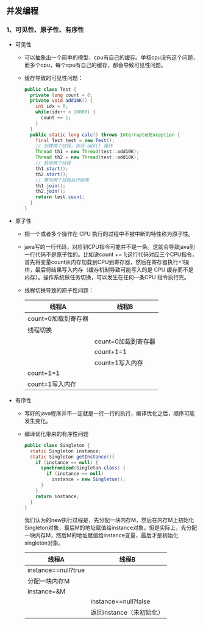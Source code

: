 ## 并发编程

### 1、可见性、原子性、有序性

- 可见性

  - 可以抽象出一个简单的模型，cpu有自己的缓存。单核cpu没有这个问题，而多个cpu，每个cpu有自己的缓存，都会导致可见性问题。

  - 缓存导致的可见性问题：

    ```java
    public class Test {
      private long count = 0;
      private void add10K() {
        int idx = 0;
        while(idx++ < 10000) {
          count += 1;
        }
      }
      public static long calc() throws InterruptedException {
        final Test test = new Test();
        // 创建两个线程，执行 add() 操作
        Thread th1 = new Thread(test::add10K);
        Thread th2 = new Thread(test::add10K);
        // 启动两个线程
        th1.start();
        th2.start();
        // 等待两个线程执行结束
        th1.join();
        th2.join();
        return test.count;
      }
    }
    ```

- 原子性

  - 把一个或者多个操作在 CPU 执行的过程中不被中断的特性称为原子性。

  - java写的一行代码，对应到CPU指令可能并不是一条。这就会导致java到一行代码不是原子性的。比如说count += 1;这行代码对应三个CPU指令，首先将变量count从内存加载到CPU到寄存器，然后在寄存器执行+1操作，最后将结果写入内存（缓存机制导致可能写入的是 CPU 缓存而不是内存）。操作系统做任务切换，可以发生在任何一条CPU 指令执行完。

  - 线程切换导致的原子性问题：

    | 线程A               | 线程B               |
    | ------------------- | ------------------- |
    | count=0加载到寄存器 |                     |
    | 线程切换            |                     |
    |                     | count=0加载到寄存器 |
    |                     | count+1=1           |
    |                     | count=1写入内存     |
    | count+1=1           |                     |
    | count=1写入内存     |                     |

- 有序性

  - 写好的java程序并不一定就是一行一行的执行，编译优化之后，顺序可能发生变化。

  - 编译优化带来的有序性问题

    ```java
    public class Singleton {
      static Singleton instance;
      static Singleton getInstance(){
        if (instance == null) {
          synchronized(Singleton.class) {
            if (instance == null)
              instance = new Singleton();
          }
        }
        return instance;
      }
    }
    ```

    我们认为的new执行过程是，先分配一块内存M，然后在内存M上初始化Singleton对象，最后M的地址赋值给instance对象。但是实际上，先分配一块内存M，然后M的地址赋值给instance变量，最后才是初始化singleton对象。

    | 线程A               | 线程B                    |
    | ------------------- | ------------------------ |
    | instance==null?true |                          |
    | 分配一块内存M       |                          |
    | instance=&M         |                          |
    |                     | instance==null?false     |
    |                     | 返回instance（未初始化） |

    